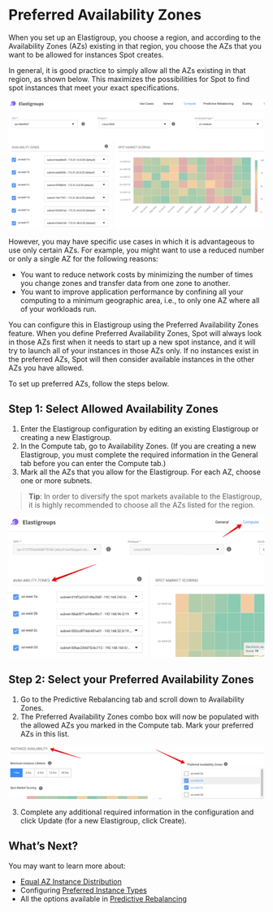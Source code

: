 # Preferred Availability Zones

When you set up an Elastigroup, you choose a region, and according to the Availability Zones (AZs) existing in that region, you choose the AZs that you want to be allowed for instances Spot creates.

In general, it is good practice to simply allow all the AZs existing in that region, as shown below. This maximizes the possibilities for Spot to find spot instances that meet your exact specifications.

<img src="/elastigroup/_media/compute-preferred-azs-00.png" />

However, you may have specific use cases in which it is advantageous to use only certain AZs. For example, you might want to use a reduced number or only a single AZ for the following reasons:
* You want to reduce network costs by minimizing the number of times you change zones and transfer data from one zone to another.
* You want to improve application performance by confining all your computing to a minimum geographic area, i.e., to only one AZ where all of your workloads run.

You can configure this in Elastigroup using the Preferred Availability Zones feature. When you define Preferred Availability Zones, Spot will always look in those AZs first when it needs to start up a new spot instance, and it will try to launch all of your instances in those AZs only. If no instances exist in the preferred AZs, Spot will then consider available instances in the other AZs you have allowed.

To set up preferred AZs, follow the steps below.

## Step 1: Select Allowed Availability Zones

1. Enter the Elastigroup configuration by editing an existing Elastigroup or creating a new Elastigroup.
2. In the Compute tab, go to Availability Zones. (If you are creating a new Elastigroup, you must complete the required information in the General tab before you can enter the Compute tab.)
3. Mark all the AZs that you allow for the Elastigroup. For each AZ, choose one or more subnets.

> **Tip**: In order to diversify the spot markets available to the Elastigroup, it is highly recommended to choose all the AZs listed for the region.

<img src="/elastigroup/_media/compute-preferred-azs-01.png" />

## Step 2: Select your Preferred Availability Zones
1. Go to the Predictive Rebalancing tab and scroll down to Availability Zones.
2. The Preferred Availability Zones combo box will now be populated with the allowed AZs you marked in the Compute tab. Mark your preferred AZs in this list.

<img src="/elastigroup/_media/compute-preferred-azs-02.png" />

3. Complete any additional required information in the configuration and click Update (for a new Elastigroup, click Create).

## What’s Next?

You may want to learn more about:
- [Equal AZ Instance Distribution](elastigroup/features/core-features/equal-az-instance-distribution-orientation.md)
- Configuring [Preferred Instance Types](elastigroup/features/compute/preferred-instance-types-a.md)
- All the options available in [Predictive Rebalancing](elastigroup/features/core-features/predictive-rebalancing.md)
